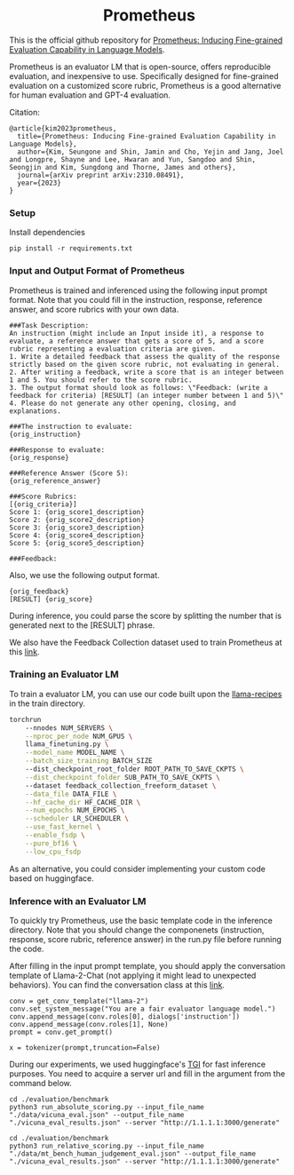 <h1 align="center">Prometheus</h1>

This is the official github repository for [Prometheus: Inducing Fine-grained Evaluation Capability in Language Models](https://arxiv.org/abs/2310.08491).


Prometheus is an evaluator LM that is open-source, offers reproducible evaluation, and inexpensive to use. Specifically designed for fine-grained evaluation on a customized score rubric, Prometheus is a good alternative for human evaluation and GPT-4 evaluation.


Citation:
```
@article{kim2023prometheus,
  title={Prometheus: Inducing Fine-grained Evaluation Capability in Language Models},
  author={Kim, Seungone and Shin, Jamin and Cho, Yejin and Jang, Joel and Longpre, Shayne and Lee, Hwaran and Yun, Sangdoo and Shin, Seongjin and Kim, Sungdong and Thorne, James and others},
  journal={arXiv preprint arXiv:2310.08491},
  year={2023}
}
```
### Setup

Install dependencies

```
pip install -r requirements.txt
```

### Input and Output Format of Prometheus

Prometheus is trained and inferenced using the following input prompt format. Note that you could fill in the instruction, response, reference answer, and score rubrics with your own data.

```
###Task Description:
An instruction (might include an Input inside it), a response to evaluate, a reference answer that gets a score of 5, and a score rubric representing a evaluation criteria are given.
1. Write a detailed feedback that assess the quality of the response strictly based on the given score rubric, not evaluating in general.
2. After writing a feedback, write a score that is an integer between 1 and 5. You should refer to the score rubric.
3. The output format should look as follows: \"Feedback: (write a feedback for criteria) [RESULT] (an integer number between 1 and 5)\"
4. Please do not generate any other opening, closing, and explanations.

###The instruction to evaluate:
{orig_instruction}

###Response to evaluate:
{orig_response}

###Reference Answer (Score 5):
{orig_reference_answer}

###Score Rubrics:
[{orig_criteria}]
Score 1: {orig_score1_description}
Score 2: {orig_score2_description}
Score 3: {orig_score3_description}
Score 4: {orig_score4_description}
Score 5: {orig_score5_description}

###Feedback: 
```

Also, we use the following output format.

```
{orig_feedback}
[RESULT] {orig_score}
```

During inference, you could parse the score by splitting the number that is generated next to the \[RESULT\] phrase.

We also have the Feedback Collection dataset used to train Prometheus at this [link](https://huggingface.co/datasets/kaist-ai/Feedback-Collection).

### Training an Evaluator LM

To train a evaluator LM, you can use our code built upon the [llama-recipes](https://github.com/facebookresearch/llama-recipes) in the train directory.

```bash
torchrun 
    --nnodes NUM_SERVERS \
    --nproc_per_node NUM_GPUS \
    llama_finetuning.py \
    --model_name MODEL_NAME \
    --batch_size_training BATCH_SIZE
    --dist_checkpoint_root_folder ROOT_PATH_TO_SAVE_CKPTS \
    --dist_checkpoint_folder SUB_PATH_TO_SAVE_CKPTS \ 
    --dataset feedback_collection_freeform_dataset \
    --data_file DATA_FILE \
    --hf_cache_dir HF_CACHE_DIR \
    --num_epochs NUM_EPOCHS \
    --scheduler LR_SCHEDULER \
    --use_fast_kernel \
    --enable_fsdp \
    --pure_bf16 \
    --low_cpu_fsdp
```

As an alternative, you could consider implementing your custom code based on huggingface.


### Inference with an Evaluator LM

To quickly try Prometheus, use the basic template code in the inference directory.
Note that you should change the componenets (instruction, response, score rubric, reference answer) in the run.py file before running the code.

After filling in the input prompt template, you should apply the conversation template of Llama-2-Chat (not applying it might lead to unexpected behaviors).
You can find the conversation class at this [link](https://github.com/lm-sys/FastChat/blob/main/fastchat/conversation.py).
```
conv = get_conv_template("llama-2")
conv.set_system_message("You are a fair evaluator language model.")
conv.append_message(conv.roles[0], dialogs['instruction'])
conv.append_message(conv.roles[1], None)
prompt = conv.get_prompt()

x = tokenizer(prompt,truncation=False)
```

During our experiments, we used huggingface's [TGI](https://github.com/huggingface/text-generation-inference) for fast inference purposes. You need to acquire a server url and fill in the argument from the command below.

```
cd ./evaluation/benchmark
python3 run_absolute_scoring.py --input_file_name "./data/vicuna_eval.json" --output_file_name "./vicuna_eval_results.json" --server "http://1.1.1.1:3000/generate"
```

```
cd ./evaluation/benchmark
python3 run_relative_scoring.py --input_file_name "./data/mt_bench_human_judgement_eval.json" --output_file_name "./vicuna_eval_results.json" --server "http://1.1.1.1:3000/generate"
```